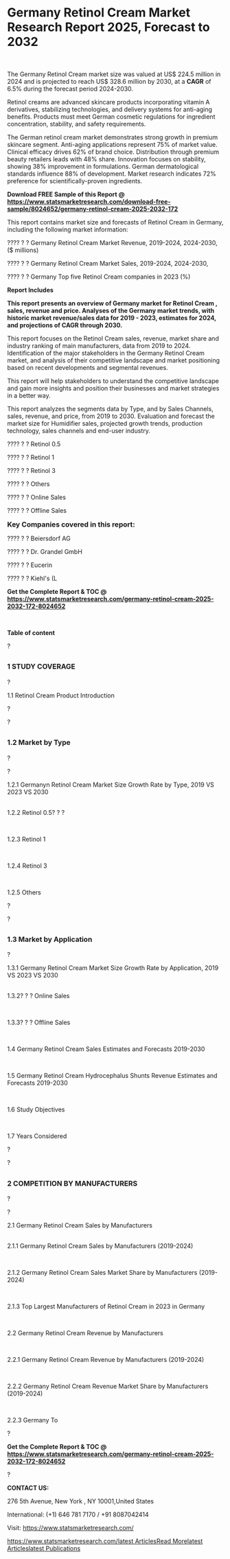 <h1>Germany Retinol Cream Market Research Report 2025, Forecast to 2032</h1><br/><p>The Germany Retinol Cream market size was valued at US$ 224.5 million in 2024 and is projected to reach US$ 328.6 million by 2030, at a <strong>CAGR</strong> of 6.5% during the forecast period 2024-2030.</p>
 
 
 
 <p>Retinol creams are advanced skincare products incorporating vitamin A derivatives, stabilizing technologies, and delivery systems for anti-aging benefits. Products must meet German cosmetic regulations for ingredient concentration, stability, and safety requirements.</p>
 
 
 
 <p>The German retinol cream market demonstrates strong growth in premium skincare segment. Anti-aging applications represent 75% of market value. Clinical efficacy drives 62% of brand choice. Distribution through premium beauty retailers leads with 48% share. Innovation focuses on stability, showing 38% improvement in formulations. German dermatological standards influence 88% of development. Market research indicates 72% preference for scientifically-proven ingredients.</p>
 
 
 
 <p><strong>Download FREE Sample of this Report @ <a href="https://www.statsmarketresearch.com/download-free-sample/8024652/germany-retinol-cream-2025-2032-172">https://www.statsmarketresearch.com/download-free-sample/8024652/germany-retinol-cream-2025-2032-172</a></strong></p>
 
 
 
 <p>This report contains market size and forecasts of Retinol Cream in Germany, including the following market information:</p>
 
 
 
 <p>???? ? ? Germany Retinol Cream Market Revenue, 2019-2024, 2024-2030, ($ millions)</p>
 
 
 
 <p>???? ? ? Germany Retinol Cream Market Sales, 2019-2024, 2024-2030,</p>
 
 
 
 <p>???? ? ? Germany Top five Retinol Cream companies in 2023 (%)</p>
 
 
 
 <p><strong>Report Includes</strong></p>
 
 
 
 <p><strong>This report presents an overview of Germany market for Retinol Cream , sales, revenue and price. Analyses of the Germany market trends, with historic market revenue/sales data for 2019 - 2023, estimates for 2024, and projections of <strong>CAGR</strong> through 2030.</strong></p>
 
 
 
 <p>This report focuses on the Retinol Cream sales, revenue, market share and industry ranking of main manufacturers, data from 2019 to 2024. Identification of the major stakeholders in the Germany Retinol Cream market, and analysis of their competitive landscape and market positioning based on recent developments and segmental revenues.</p>
 
 
 
 <p>This report will help stakeholders to understand the competitive landscape and gain more insights and position their businesses and market strategies in a better way.</p>
 
 
 
 <p>This report analyzes the segments data by Type, and by Sales Channels, sales, revenue, and price, from 2019 to 2030. Evaluation and forecast the market size for Humidifier sales, projected growth trends, production technology, sales channels and end-user industry.</p>
 
 
 
 <p>???? ? ? Retinol 0.5</p>
 
 
 
 <p>???? ? ? Retinol 1</p>
 
 
 
 <p>???? ? ? Retinol 3</p>
 
 
 
 <p>???? ? ? Others</p>
 
 
 
 <p>???? ? ? Online Sales</p>
 
 
 
 <p>???? ? ? Offline Sales</p>
 
 
 
 <p><span style="font-size:16px"><strong>Key Companies covered in this report:</strong></span></p>
 
 
 
 <p>???? ? ? Beiersdorf AG</p>
 
 
 
 <p>???? ? ? Dr. Grandel GmbH</p>
 
 
 
 <p>???? ? ? Eucerin</p>
 
 
 
 <p>???? ? ? Kiehl&#39;s (L</p>
 
 
 
 <div><b>Get the Complete Report & TOC @ <a href="https://www.statsmarketresearch.com/germany-retinol-cream-2025-2032-172-8024652">https://www.statsmarketresearch.com/germany-retinol-cream-2025-2032-172-8024652</a></b></div>
 
 
 
 <p><br />
 
 <b>Table of content</b></p>
 
 
 
 <p>? </p>
 
 
 
 <h2><span style="font-size:16px"><strong>1 STUDY COVERAGE</strong></span></h2>
 
 
 
 <p>? </p>
 
 
 
 <p>1.1 Retinol Cream Product Introduction</p>
 
 
 
 <p>? </p>
 
 
 
 <p>? </p>
 
 
 
 <h2><span style="font-size:16px"><strong>1.2 Market by Type</strong></span></h2>
 
 
 
 <p>? </p>
 
 
 
 <p>? </p>
 
 
 
 <p>1.2.1 Germanyn Retinol Cream Market Size Growth Rate by Type, 2019 VS 2023 VS 2030<br />
 
 <br />
 
 1.2.2 Retinol 0.5? ? ? <br />
 
 <br />
 
 1.2.3 Retinol 1<br />
 
 <br />
 
 1.2.4 Retinol 3<br />
 
 <br />
 
 1.2.5 Others<br />
 
 ? </p>
 
 
 
 <p>? </p>
 
 
 
 <h2><span style="font-size:16px"><strong>1.3 Market by Application</strong></span></h2>
 
 
 
 <p>? </p>
 
 
 
 <p>1.3.1 Germany Retinol Cream Market Size Growth Rate by Application, 2019 VS 2023 VS 2030<br />
 
 <br />
 
 1.3.2? ? ? Online Sales<br />
 
 <br />
 
 1.3.3? ? ? Offline Sales<br />
 
 <br />
 
 1.4 Germany Retinol Cream Sales Estimates and Forecasts 2019-2030<br />
 
 <br />
 
 1.5 Germany Retinol Cream Hydrocephalus Shunts Revenue Estimates and Forecasts 2019-2030<br />
 
 <br />
 
 1.6 Study Objectives<br />
 
 <br />
 
 1.7 Years Considered</p>
 
 
 
 <p>? </p>
 
 
 
 <p>? </p>
 
 
 
 <h2><span style="font-size:16px"><strong>2 COMPETITION BY MANUFACTURERS</strong></span></h2>
 
 
 
 <p>? </p>
 
 
 
 <p>? </p>
 
 
 
 <p>2.1 Germany Retinol Cream Sales by Manufacturers<br />
 
 <br />
 
 2.1.1 Germany Retinol Cream Sales by Manufacturers (2019-2024)<br />
 
 <br />
 
 2.1.2 Germany Retinol Cream Sales Market Share by Manufacturers (2019-2024)<br />
 
 <br />
 
 2.1.3 Top Largest Manufacturers of Retinol Cream in 2023 in Germany<br />
 
 <br />
 
 2.2 Germany Retinol Cream Revenue by Manufacturers<br />
 
 <br />
 
 2.2.1 Germany Retinol Cream Revenue by Manufacturers (2019-2024)<br />
 
 <br />
 
 2.2.2 Germany Retinol Cream Revenue Market Share by Manufacturers (2019-2024)<br />
 
 <br />
 
 2.2.3 Germany To</p>
 
 
 
 <p>? </p>
 
 
 
 <div><b>Get the Complete Report & TOC @ <a href="https://www.statsmarketresearch.com/germany-retinol-cream-2025-2032-172-8024652">https://www.statsmarketresearch.com/germany-retinol-cream-2025-2032-172-8024652</a></b></div>
 
 
 
 <p>? </p>
 
 
 
 <p><b>CONTACT US:</b><br />
 
 276 5th Avenue, New York , NY 10001,United States<br />
 
 International: (+1) 646 781 7170 / +91 8087042414<br />
 
 Visit: <a href="https://www.statsmarketresearch.com/">https://www.statsmarketresearch.com/</a><br />
 
 <a href="https://gyeongbokgung.com">https://www.statsmarketresearch.com/</a><a href="https://hallyeomaritime.com">latest Articles</a><a href="https://jingwansa.com">Read More</a><a href="https://nguoiviet.jp/">latest Articles</a><a href="https://www.intelmarketresearch.com/">latest Publications</a></p>